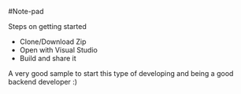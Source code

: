 #Note-pad


Steps on getting started
* Clone/Download Zip
* Open with Visual Studio 
* Build and share it

A very good sample to start this type of developing and being a good backend developer :)
